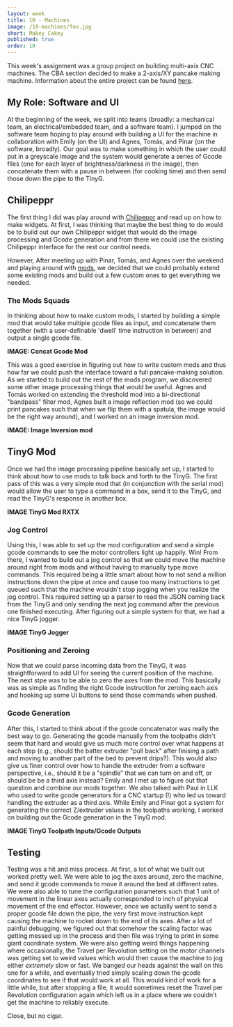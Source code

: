 ```yaml
---
layout: week
title: 10 - Machines
image: /10-machines/foo.jpg
short: Makey Cakey
published: true
order: 10
---
```


This week's assignment was a group project on building multi-axis CNC machines. The CBA section decided to make a 2-axis/XY pancake making machine. Information about the entire project can be found [here](http://fab.cba.mit.edu/classes/MAS.863/CBA/machines/index.html).

## My Role: Software and UI

At the beginning of the week, we split into teams (broadly: a mechanical team, an electrical/embedded team, and a software team). I jumped on the software team hoping to play around with building a UI for the machine in collaboration with Emily (on the UI) and Agnes, Tom&aacute;s, and Pinar (on the software, broadly). Our goal was to make something in which the user could put in a greyscale image and the system would generate a series of Gcode files (one for each layer of brightness/darkness in the image), then concatenate them with a pause in between (for cooking time) and then send those down the pipe to the TinyG.

## Chilipeppr

The first thing I did was play around with [Chilipeppr](http://chilipeppr.com/) and read up on how to make widgets. At first, I was thinking that maybe the best thing to do would be to build out our own Chilipeppr widget that would do the image processing and Gcode generation and from there we could use the existing Chilipeppr interface for the rest our control needs.

However, After meeting up with Pinar, Tom&aacute;s, and Agnes over the weekend and playing around with [mods](http://mods.cba.mit.edu/), we decided that we could probably extend some existing mods and build out a few custom ones to get everything we needed.

### The Mods Squads

In thinking about how to make custom mods, I started by building a simple mod that would take multiple gcode files as input, and concatenate them together (with a user-definable 'dwell' time instruction in between) and output a single gcode file.

**IMAGE: Concat Gcode Mod**

This was a good exercise in figuring out how to write custom mods and thus how far we could push the interface toward a full pancake-making solution. As we started to build out the rest of the mods program, we discovered some other image processing things that would be useful. Agnes and Tom&aacute;s worked on extending the threshold mod into a bi-directional "bandpass" filter mod, Agnes built a image reflection mod (so we could print pancakes such that when we flip them with a spatula, the image would be the right way around), and I worked on an image inversion mod.

**IMAGE: Image Inversion mod**

## TinyG Mod

Once we had the image processing pipeline basically set up, I started to think about how to use mods to talk back and forth to the TinyG. The first pass of this was a very simple mod that (in conjunction with the serial mod) would allow the user to type a command in a box, send it to the TinyG, and read the TinyG's response in another box.

**IMAGE TinyG Mod RXTX**

### Jog Control

Using this, I was able to set up the mod configuration and send a simple gcode commands to see the motor controllers light up happily. Win! From there, I wanted to build out a jog control so that we could move the machine around right from mods and without having to manually type move commands. This required being a little smart about how to not send a million instructions down the pipe at once and cause too many instructions to get queued such that the machine wouldn't stop jogging when you realize the jog control. This required setting up a parser to read the JSON coming back from the TinyG and only sending the next jog command after the previous one finished executing. After figuring out a simple system for that, we had a nice TinyG jogger.

**IMAGE TinyG Jogger**

### Positioning and Zeroing

Now that we could parse incoming data from the TinyG, it was straightforward to add UI for seeing the current position of the machine. The next stpe was to be able to zero the axes from the mod. This basically was as simple as finding the right Gcode instruction for zeroing each axis and hooking up some UI buttons to send those commands when pushed.

### Gcode Generation

After this, I started to think about if the gcode concatenator was really the best way to go. Generating the gcode manually from the toolpaths didn't seem that hard and would give us much more control over what happens at each step (e.g., should the batter extruder "pull back" after finising a path and moving to another part of the bed to prevent drips?). This would also give us finer control over how to handle the extruder from a software perspective, i.e., should it be a "spindle" that we can turn on and off, or should be be a third axis instead? Emily and I met up to figure out that question and combine our mods together. We also talked with Paul in LLK who used to write gcode generators for a CNC startup (!) who led us toward handling the extruder as a third axis. While Emily and Pinar got a system for generating the correct Z/extruder values in the toolpaths working, I worked on building out the Gcode generation in the TinyG mod.

**IMAGE TinyG Toolpath Inputs/Gcode Outputs**

## Testing

Testing was a hit and miss process. At first, a lot of what we built out worked pretty well. We were able to jog the axes around, zero the machine, and send it gcode commands to move it around the bed at different rates. We were also able to tune the configuration parameters such that 1 unit of movement in the linear axes actually corresponded to inch of physical movement of the end effector. However, once we actually went to send a proper gcode file down the pipe, the very first move instruction kept causing the machine to rocket down to the end of its axes. After a lot of painful debugging, we figured out that somehow the scaling factor was getting messed up in the process and then file was trying to print in some giant coordinate system. We were also getting weird things happening where occasionally, the Travel per Revolution setting on the motor channels was getting set to weird values which would then cause the machine to jog either *extremely* slow or fast. We banged our heads against the wall on this one for a while, and eventually tried simply scaling down the gcode coordinates to see if that would work at all. This would kind of work for a little while, but after stopping a file, it would sometimes reset the Travel per Revolution configuration again which left us in a place where we couldn't get the machine to reliably execute.

Close, but no cigar.